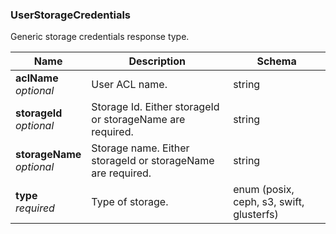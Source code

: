 
<a name="userstoragecredentials"></a>
### UserStorageCredentials
Generic storage credentials response type.


|Name|Description|Schema|
|---|---|---|
|**aclName**  <br>*optional*|User ACL name.|string|
|**storageId**  <br>*optional*|Storage Id. Either storageId or storageName are required.|string|
|**storageName**  <br>*optional*|Storage name. Either storageId or storageName are required.|string|
|**type**  <br>*required*|Type of storage.|enum (posix, ceph, s3, swift, glusterfs)|



